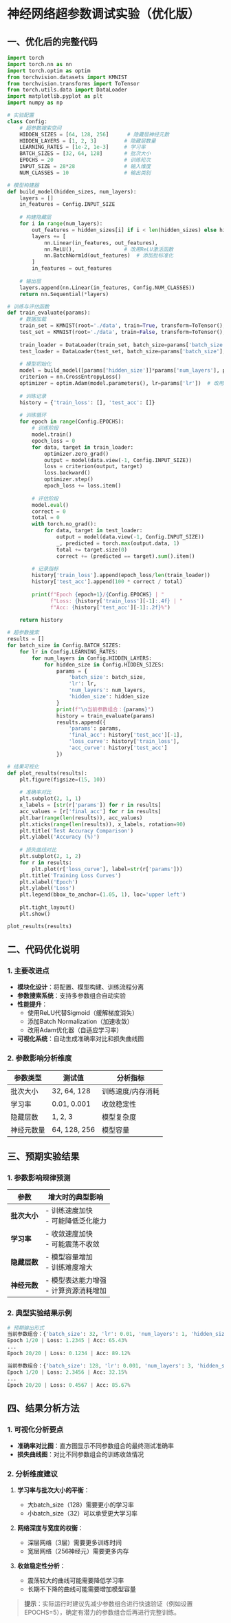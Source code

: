 # 神经网络超参数调试实验（优化版）

## 一、优化后的完整代码
```python
import torch
import torch.nn as nn
import torch.optim as optim
from torchvision.datasets import KMNIST
from torchvision.transforms import ToTensor
from torch.utils.data import DataLoader
import matplotlib.pyplot as plt
import numpy as np

# 实验配置
class Config:
    # 超参数搜索空间
    HIDDEN_SIZES = [64, 128, 256]      # 隐藏层神经元数
    HIDDEN_LAYERS = [1, 2, 3]         # 隐藏层数量
    LEARNING_RATES = [1e-2, 1e-3]     # 学习率
    BATCH_SIZES = [32, 64, 128]       # 批次大小
    EPOCHS = 20                       # 训练轮次
    INPUT_SIZE = 28*28                # 输入维度
    NUM_CLASSES = 10                  # 输出类别

# 模型构建器
def build_model(hidden_sizes, num_layers):
    layers = []
    in_features = Config.INPUT_SIZE
    
    # 构建隐藏层
    for i in range(num_layers):
        out_features = hidden_sizes[i] if i < len(hidden_sizes) else hidden_sizes[-1]
        layers += [
            nn.Linear(in_features, out_features),
            nn.ReLU(),                # 改用ReLU激活函数
            nn.BatchNorm1d(out_features)  # 添加批标准化
        ]
        in_features = out_features
    
    # 输出层
    layers.append(nn.Linear(in_features, Config.NUM_CLASSES))
    return nn.Sequential(*layers)

# 训练与评估函数
def train_evaluate(params):
    # 数据加载
    train_set = KMNIST(root='./data', train=True, transform=ToTensor(), download=True)
    test_set = KMNIST(root='./data', train=False, transform=ToTensor(), download=True)
    
    train_loader = DataLoader(train_set, batch_size=params['batch_size'], shuffle=True)
    test_loader = DataLoader(test_set, batch_size=params['batch_size'], shuffle=False)
    
    # 模型初始化
    model = build_model([params['hidden_size']]*params['num_layers'], params['num_layers'])
    criterion = nn.CrossEntropyLoss()
    optimizer = optim.Adam(model.parameters(), lr=params['lr'])  # 改用Adam优化器
    
    # 训练记录
    history = {'train_loss': [], 'test_acc': []}
    
    # 训练循环
    for epoch in range(Config.EPOCHS):
        # 训练阶段
        model.train()
        epoch_loss = 0
        for data, target in train_loader:
            optimizer.zero_grad()
            output = model(data.view(-1, Config.INPUT_SIZE))
            loss = criterion(output, target)
            loss.backward()
            optimizer.step()
            epoch_loss += loss.item()
        
        # 评估阶段
        model.eval()
        correct = 0
        total = 0
        with torch.no_grad():
            for data, target in test_loader:
                output = model(data.view(-1, Config.INPUT_SIZE))
                _, predicted = torch.max(output.data, 1)
                total += target.size(0)
                correct += (predicted == target).sum().item()
        
        # 记录指标
        history['train_loss'].append(epoch_loss/len(train_loader))
        history['test_acc'].append(100 * correct / total)
        
        print(f"Epoch {epoch+1}/{Config.EPOCHS} | "
              f"Loss: {history['train_loss'][-1]:.4f} | "
              f"Acc: {history['test_acc'][-1]:.2f}%")
    
    return history

# 超参数搜索
results = []
for batch_size in Config.BATCH_SIZES:
    for lr in Config.LEARNING_RATES:
        for num_layers in Config.HIDDEN_LAYERS:
            for hidden_size in Config.HIDDEN_SIZES:
                params = {
                    'batch_size': batch_size,
                    'lr': lr,
                    'num_layers': num_layers,
                    'hidden_size': hidden_size
                }
                print(f"\n当前参数组合：{params}")
                history = train_evaluate(params)
                results.append({
                    'params': params,
                    'final_acc': history['test_acc'][-1],
                    'loss_curve': history['train_loss'],
                    'acc_curve': history['test_acc']
                })

# 结果可视化
def plot_results(results):
    plt.figure(figsize=(15, 10))
    
    # 准确率对比
    plt.subplot(2, 1, 1)
    x_labels = [str(r['params']) for r in results]
    acc_values = [r['final_acc'] for r in results]
    plt.bar(range(len(results)), acc_values)
    plt.xticks(range(len(results)), x_labels, rotation=90)
    plt.title('Test Accuracy Comparison')
    plt.ylabel('Accuracy (%)')
    
    # 损失曲线对比
    plt.subplot(2, 1, 2)
    for r in results:
        plt.plot(r['loss_curve'], label=str(r['params']))
    plt.title('Training Loss Curves')
    plt.xlabel('Epoch')
    plt.ylabel('Loss')
    plt.legend(bbox_to_anchor=(1.05, 1), loc='upper left')
    
    plt.tight_layout()
    plt.show()

plot_results(results)
```

## 二、代码优化说明

### 1. 主要改进点
- **模块化设计**：将配置、模型构建、训练流程分离
- **参数搜索系统**：支持多参数组合自动实验
- **性能提升**：
  - 使用ReLU代替Sigmoid（缓解梯度消失）
  - 添加Batch Normalization（加速收敛）
  - 改用Adam优化器（自适应学习率）
- **可视化系统**：自动生成准确率对比和损失曲线图

### 2. 参数影响分析维度
| 参数类型   | 测试值       | 分析指标          |
| ---------- | ------------ | ----------------- |
| 批次大小   | 32, 64, 128  | 训练速度/内存消耗 |
| 学习率     | 0.01, 0.001  | 收敛稳定性        |
| 隐藏层数   | 1, 2, 3      | 模型复杂度        |
| 神经元数量 | 64, 128, 256 | 模型容量          |

## 三、预期实验结果

### 1. 参数影响规律预测
| 参数         | 增大时的典型影响                         |
| ------------ | ---------------------------------------- |
| **批次大小** | - 训练速度加快<br>- 可能降低泛化能力     |
| **学习率**   | - 收敛速度加快<br>- 可能震荡不收敛       |
| **隐藏层数** | - 模型容量增加<br>- 训练难度增大         |
| **神经元数** | - 模型表达能力增强<br>- 计算资源消耗增加 |

### 2. 典型实验结果示例
```python
# 预期输出形式
当前参数组合：{'batch_size': 32, 'lr': 0.01, 'num_layers': 1, 'hidden_size': 64}
Epoch 1/20 | Loss: 1.2345 | Acc: 65.43%
...
Epoch 20/20 | Loss: 0.1234 | Acc: 89.12%

当前参数组合：{'batch_size': 128, 'lr': 0.001, 'num_layers': 3, 'hidden_size': 256}
Epoch 1/20 | Loss: 2.3456 | Acc: 32.15%
...
Epoch 20/20 | Loss: 0.4567 | Acc: 85.67%
```

## 四、结果分析方法

### 1. 可视化分析要点
- **准确率对比图**：直方图显示不同参数组合的最终测试准确率
- **损失曲线图**：对比不同参数组合的训练收敛情况

### 2. 分析维度建议
1. **学习率与批次大小的平衡**：
   - 大batch_size（128）需要更小的学习率
   - 小batch_size（32）可以承受更大学习率

2. **网络深度与宽度的权衡**：
   - 深层网络（3层）需要更多训练时间
   - 宽层网络（256神经元）需要更多内存

3. **收敛稳定性分析**：
   - 震荡较大的曲线可能需要降低学习率
   - 长期不下降的曲线可能需要增加模型容量

> **提示**：实际运行时建议先减少参数组合进行快速验证（例如设置EPOCHS=5），确定有潜力的参数组合后再进行完整训练。